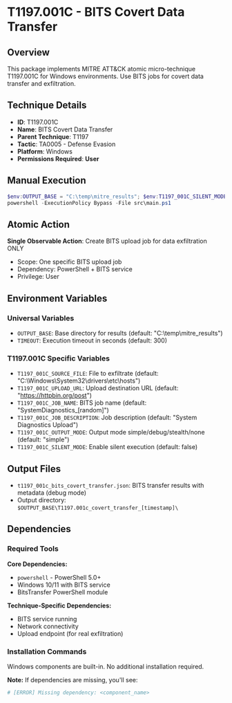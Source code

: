 # T1197.001C - BITS Covert Data Transfer

## Overview
This package implements MITRE ATT&CK atomic micro-technique T1197.001C for Windows environments. Use BITS jobs for covert data transfer and exfiltration.

## Technique Details
- **ID**: T1197.001C
- **Name**: BITS Covert Data Transfer
- **Parent Technique**: T1197
- **Tactic**: TA0005 - Defense Evasion
- **Platform**: Windows
- **Permissions Required**: **User**

## Manual Execution
```powershell
$env:OUTPUT_BASE = "C:\temp\mitre_results"; $env:T1197_001C_SILENT_MODE = $false
powershell -ExecutionPolicy Bypass -File src\main.ps1
```

## Atomic Action
**Single Observable Action**: Create BITS upload job for data exfiltration ONLY
- Scope: One specific BITS upload job
- Dependency: PowerShell + BITS service
- Privilege: User

## Environment Variables

### Universal Variables
- `OUTPUT_BASE`: Base directory for results (default: "C:\temp\mitre_results")
- `TIMEOUT`: Execution timeout in seconds (default: 300)

### T1197.001C Specific Variables
- `T1197_001C_SOURCE_FILE`: File to exfiltrate (default: "C:\Windows\System32\drivers\etc\hosts")
- `T1197_001C_UPLOAD_URL`: Upload destination URL (default: "https://httpbin.org/post")
- `T1197_001C_JOB_NAME`: BITS job name (default: "SystemDiagnostics_[random]")
- `T1197_001C_JOB_DESCRIPTION`: Job description (default: "System Diagnostics Upload")
- `T1197_001C_OUTPUT_MODE`: Output mode simple/debug/stealth/none (default: "simple")
- `T1197_001C_SILENT_MODE`: Enable silent execution (default: false)

## Output Files
- `t1197_001c_bits_covert_transfer.json`: BITS transfer results with metadata (debug mode)
- Output directory: `$OUTPUT_BASE\T1197.001c_covert_transfer_[timestamp]\`

## Dependencies

### Required Tools
**Core Dependencies:**
- `powershell` - PowerShell 5.0+
- Windows 10/11 with BITS service
- BitsTransfer PowerShell module

**Technique-Specific Dependencies:**
- BITS service running
- Network connectivity
- Upload endpoint (for real exfiltration)

### Installation Commands
Windows components are built-in. No additional installation required.

**Note:** If dependencies are missing, you'll see:
```powershell
# [ERROR] Missing dependency: <component_name>
```